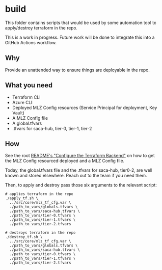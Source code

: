 # build

This folder contains scripts that would be used by some automation tool to apply/destroy terraform in the repo.

This is a work in progress. Future work will be done to integrate this into a GitHub Actions workflow.

## Why

Provide an unattended way to ensure things are deployable in the repo.

## What you need

- Terraform CLI
- Azure CLI
- Deployed MLZ Config resources (Service Principal for deployment, Key Vault)
- A MLZ Config file
- A global.tfvars
- .tfvars for saca-hub, tier-0, tier-1, tier-2

## How

See the root [README's "Configure the Terraform Backend"](../README.md#Configure-the-Terraform-Backend) on how to get the MLZ Config resourced deployed and a MLZ Config file.

Today, the global.tfvars file and the .tfvars for saca-hub, tier0-2, are well known and stored elsewhere. Reach out to the team if you need them.

Then, to apply and destroy pass those six arguments to the relevant script:

```shell
# applies terraform in the repo
./apply_tf.sh \
  ../src/core/mlz_tf_cfg.var \
  ./path_to_vars/globals.tfvars \
  ./path_to_vars/saca-hub.tfvars \
  ./path_to_vars/tier-0.tfvars \
  ./path_to_vars/tier-1.tfvars \
  ./path_to_vars/tier-2.tfvars
```

```shell
# destroys terraform in the repo
./destroy_tf.sh \
  ../src/core/mlz_tf_cfg.var \
  ./path_to_vars/globals.tfvars \
  ./path_to_vars/saca-hub.tfvars \
  ./path_to_vars/tier-0.tfvars \
  ./path_to_vars/tier-1.tfvars \
  ./path_to_vars/tier-2.tfvars
```
